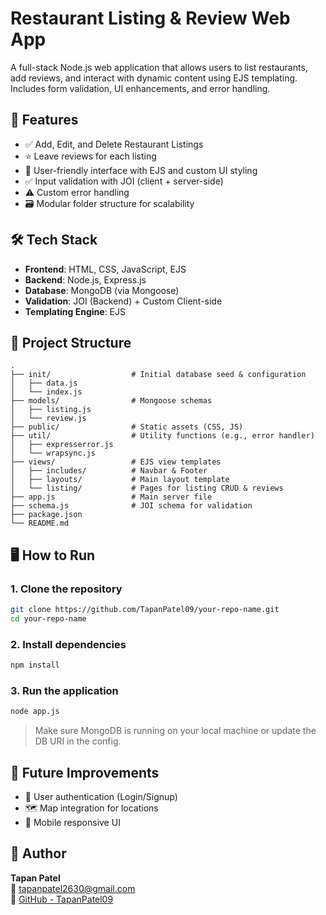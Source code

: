 # Restaurant Listing & Review Web App

A full-stack Node.js web application that allows users to list restaurants, add reviews, and interact with dynamic content using EJS templating. Includes form validation, UI enhancements, and error handling.

## 🚀 Features

- ✅ Add, Edit, and Delete Restaurant Listings  
- ⭐ Leave reviews for each listing  
- 🎨 User-friendly interface with EJS and custom UI styling  
- ✅ Input validation with JOI (client + server-side)  
- ⚠️ Custom error handling  
- 🗃️ Modular folder structure for scalability  

## 🛠️ Tech Stack

- **Frontend**: HTML, CSS, JavaScript, EJS  
- **Backend**: Node.js, Express.js  
- **Database**: MongoDB (via Mongoose)  
- **Validation**: JOI (Backend) + Custom Client-side  
- **Templating Engine**: EJS  

## 📁 Project Structure

```
.
├── init/                  # Initial database seed & configuration
│   ├── data.js
│   └── index.js
├── models/                # Mongoose schemas
│   ├── listing.js
│   └── review.js
├── public/                # Static assets (CSS, JS)
├── util/                  # Utility functions (e.g., error handler)
│   ├── expresserror.js
│   └── wrapsync.js
├── views/                 # EJS view templates
│   ├── includes/          # Navbar & Footer
│   ├── layouts/           # Main layout template
│   └── listing/           # Pages for listing CRUD & reviews
├── app.js                 # Main server file
├── schema.js              # JOI schema for validation
├── package.json
└── README.md
```

## 🖥️ How to Run

### 1. Clone the repository
```bash
git clone https://github.com/TapanPatel09/your-repo-name.git
cd your-repo-name
```

### 2. Install dependencies
```bash
npm install
```

### 3. Run the application
```bash
node app.js
```

> Make sure MongoDB is running on your local machine or update the DB URI in the config.

## 📌 Future Improvements

- 🔐 User authentication (Login/Signup)  
- 🗺️ Map integration for locations  
- 📱 Mobile responsive UI  

## 🙌 Author

**Tapan Patel**  
📧 [tapanpatel2630@gmail.com](mailto:tapanpatel2630@gmail.com)  
🔗 [GitHub - TapanPatel09](https://github.com/TapanPatel09)

